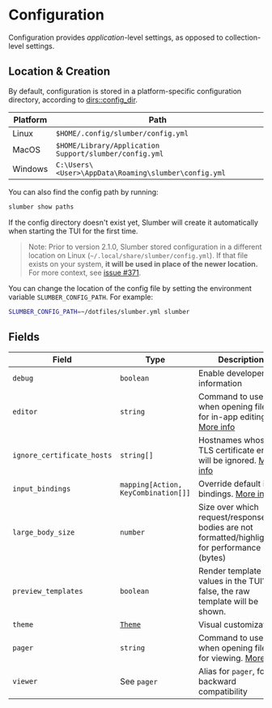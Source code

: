 # Configuration

Configuration provides _application_-level settings, as opposed to collection-level settings.

## Location & Creation

By default, configuration is stored in a platform-specific configuration directory, according to [dirs::config_dir](https://docs.rs/dirs/latest/dirs/fn.config_dir.html).

| Platform | Path                                                   |
| -------- | ------------------------------------------------------ |
| Linux    | `$HOME/.config/slumber/config.yml`                     |
| MacOS    | `$HOME/Library/Application Support/slumber/config.yml` |
| Windows  | `C:\Users\<User>\AppData\Roaming\slumber\config.yml`   |

You can also find the config path by running:

```sh
slumber show paths
```

If the config directory doesn't exist yet, Slumber will create it automatically when starting the TUI for the first time.

> Note: Prior to version 2.1.0, Slumber stored configuration in a different location on Linux (`~/.local/share/slumber/config.yml`). If that file exists on your system, **it will be used in place of the newer location.** For more context, see [issue #371](https://github.com/LucasPickering/slumber/issues/371).

You can change the location of the config file by setting the environment variable `SLUMBER_CONFIG_PATH`. For example:

```sh
SLUMBER_CONFIG_PATH=~/dotfiles/slumber.yml slumber
```

## Fields

| Field                      | Type                                | Description                                                                                       | Default                              |
| -------------------------- | ----------------------------------- | ------------------------------------------------------------------------------------------------- | ------------------------------------ |
| `debug`                    | `boolean`                           | Enable developer information                                                                      | `false`                              |
| `editor`                   | `string`                            | Command to use when opening files for in-app editing. [More info](../../user_guide/tui/editor.md) | `VISUAL`/`EDITOR` env vars, or `vim` |
| `ignore_certificate_hosts` | `string[]`                          | Hostnames whose TLS certificate errors will be ignored. [More info](../../troubleshooting/tls.md) | `[]`                                 |
| `input_bindings`           | `mapping[Action, KeyCombination[]]` | Override default input bindings. [More info](./input_bindings.md)                                 | `{}`                                 |
| `large_body_size`          | `number`                            | Size over which request/response bodies are not formatted/highlighted, for performance (bytes)    | `1000000` (1 MB)                     |
| `preview_templates`        | `boolean`                           | Render template values in the TUI? If false, the raw template will be shown.                      | `true`                               |
| `theme`                    | [`Theme`](./theme.md)               | Visual customizations                                                                             | `{}`                                 |
| `pager`                    | `string`                            | Command to use when opening files for viewing. [More info](../../user_guide/tui/editor.md)        | `less` (Unix), `more` (Windows)      |
| `viewer`                   | See `pager`                         | Alias for `pager`, for backward compatibility                                                     | See `pager`                          |
